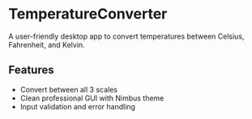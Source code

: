 # TemperatureConverter
A user-friendly desktop app to convert temperatures between Celsius, Fahrenheit, and Kelvin.

## Features
- Convert between all 3 scales
- Clean professional GUI with Nimbus theme
- Input validation and error handling

